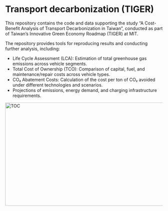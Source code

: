 # Transport decarbonization (TIGER) 

This repository contains the code and data supporting the study “A Cost-Benefit Analysis of Transport Decarbonization in Taiwan”, conducted as part of Taiwan’s Innovative Green Economy Roadmap (TIGER) at MIT.

The repository provides tools for reproducing results and conducting further analysis, including:

- Life Cycle Assessment (LCA): Estimation of total greenhouse gas emissions across vehicle segments.
- Total Cost of Ownership (TCO): Comparison of capital, fuel, and maintenance/repair costs across vehicle types.
- CO₂ Abatement Costs: Calculation of the cost per ton of CO₂ avoided under different technologies and scenarios.
- Projections of emissions, energy demand, and charging infrastructure requirements.

<img width="845" height="330" alt="TOC" src="https://github.com/user-attachments/assets/f07e8a82-50fa-4087-a4ca-6ed784c90bb3" />
